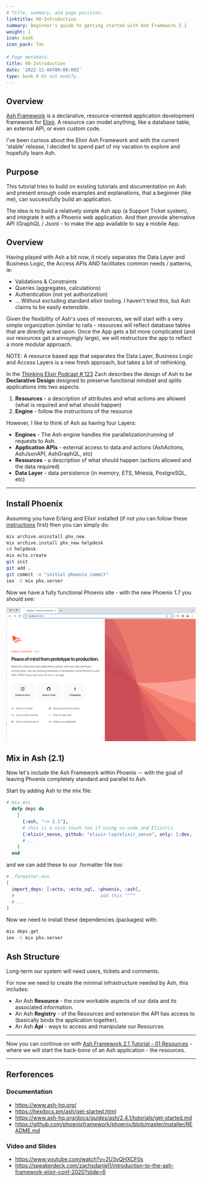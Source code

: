 ```yaml
---
# Title, summary, and page position.
linktitle: 00-Introduction
summary: Beginner's guide to getting started with Ash Framework 2.1
weight: 1
icon: book
icon_pack: fas

# Page metadata.
title: 00-Introduction
date: '2022-11-04T00:00:00Z'
type: book # Do not modify.
---
```


## Overview

[Ash Framework](https://ash-hq.org/) is a declarative, resource-oriented application development framework for [Elixir](https://elixir-lang.org/). A resource can model anything, like a database table, an external API, or even custom code.

I've been curious about the Elixir Ash Framework and with the current 'stable' release, I decided to spend part of my vacation to explore and hopefully learn Ash.


## Purpose

This tutorial tries to build on existing tutorials and documentation on Ash and present enough code examples and explanations, that a beginner (like me), can successfully build an application.

The idea is to build a relatively simple Ash app (a Support Ticket system), and integrate it with a Phoenix web application.  And then provide alternative API (GraphQL / Json) - to make the app available to say a mobile App.

## Overview

Having played with Ash a bit now, it nicely separates the Data Layer and Business Logic, the Access APIs AND facilitates common needs / patterns, ie:

* Validations & Constraints
* Queries (aggregates, calculations)
* Authentication (not yet authorization)
* ...
Without excluding standard elixir tooling.  I haven't tried this, but Ash claims to be easily extensible.

Given the flexibility of Ash's uses of resources, we will start with a very simple organization (similar to rails - resources will reflect database tables that are directly acted upon.  Once the App gets a bit more complicated (and our resources get a annoyingly large), we will restructure the app to reflect a more modular approach.

NOTE: A resource based app that separates the Data Layer, Business Logic and Access Layers is a new fresh approach, but takes a bit of rethinking.

In the [Thinking Elixir Podcast # 123](https://podcast.thinkingelixir.com/123) Zach describes the design of Ash to be **Declarative Design** designed to preserve functional mindset and splits applications into two aspects.

1. **Resources** - a description of attributes and what actions are allowed (what is required and what should happen)
2. **Engine** - follow the instructions of the resource

However, I like to think of Ash as having four Layers:

* **Engines** - The Ash engine handles the parallelization/running of requests to Ash.
* **Application APIs** - external access to data and actions (AshActions, AshJsonAPI, AshGraphQL, etc)
* **Resources** - a description of what should happen (actions allowed and the data required)
* **Data Layer** - data persistence (in memory, ETS, Mnesia, PostgreSQL, etc)

----------

## Install Phoenix

Assuming you have Erlang and Elixir installed (if not you can follow these [instructions](/posts/elixir/phoenix_1_5_petal_setup_with_asdf/) first) then you can simply do:
```bash
mix archive.uninstall phx_new
mix archive.install phx_new helpdesk
cd helpdesk
mix ecto.create
git init
git add .
git commit -m "initial phoenix commit"
iex -S mix phx.server
```

Now we have a fully functional Phoenix site - with the new Phoenix 1.7 you should see:

![Phoenix 1.7 Start Page](phoenix_1_7_default.png)

## Mix in Ash (2.1)

Now let's include the Ash Framework within Phoenix -- with the goal of leaving Phoenix completely standard and parallel to Ash.

Start by adding Ash to the mix file:

```elixir
# mix.exs
  defp deps do
    [
      {:ash, "~> 2.1"},
      # this is a nice touch too if using vs-code and ElixirLs
      {:elixir_sense, github: "elixir-lsp/elixir_sense", only: [:dev, :test]},
      # ...
    ]
  end
```

and we can add these to our .formatter file too:

```elixir
# .formatter.exs
[
  import_deps: [:ecto, :ecto_sql, :phoenix, :ash],
  #                                add this ^^^^
  # ...
]
```

Now we need to install these dependencies (packages) with:

```bash
mix deps.get
iex -S mix phx.server
```

## Ash Structure

Long-term our system will need users, tickets and comments.

For now we need to create the minimal infrastructure needed by Ash, this includes:

* An Ash **Resource** - the core workable aspects of our data and its associated information.
* An Ash **Registry** - of the Resources and extension the API has access to (basically binds the application together).
* An Ash **Api** - ways to access and manipulate our Resources

----------

Now you can continue on with [Ash Framework 2.1 Tutorial - 01 Resources](/elixir/ash_2_1_tutorial_01_resources/) - where we will start the back-bone of an Ash application - the resources.

----------

## Rerferences

### Documentation

* <https://www.ash-hq.org/>
* <https://hexdocs.pm/ash/get-started.html>
* <https://www.ash-hq.org/docs/guides/ash/2.4.1/tutorials/get-started.md>
* <https://github.com/phoenixframework/phoenix/blob/master/installer/README.md>

### Video and Slides

* <https://www.youtube.com/watch?v=2U3vQHXCF0s>
* <https://speakerdeck.com/zachsdaniel1/introduction-to-the-ash-framework-elixir-conf-2020?slide=6>

